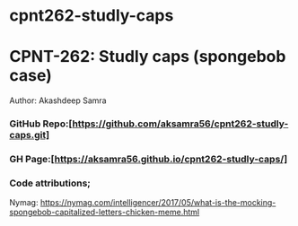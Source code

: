 # cpnt262-studly-caps
# CPNT-262: Studly caps (spongebob case)
Author: Akashdeep Samra

### GitHub Repo:[https://github.com/aksamra56/cpnt262-studly-caps.git]
### GH Page:[https://aksamra56.github.io/cpnt262-studly-caps/]

### Code attributions; 
Nymag: https://nymag.com/intelligencer/2017/05/what-is-the-mocking-spongebob-capitalized-letters-chicken-meme.html
